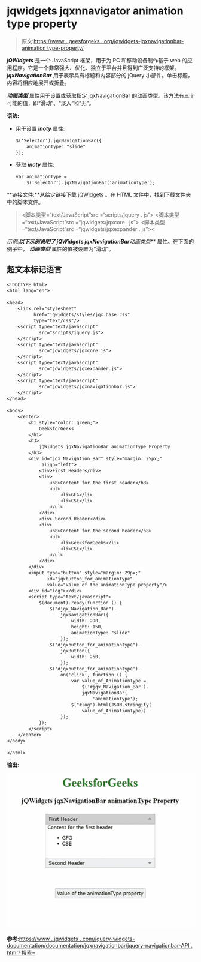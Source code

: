 # jqwidgets jqxnnavigator animation type property

> 原文:[https://www . geesforgeks . org/jqwidgets-jqxnavigationbar-animation type-property/](https://www.geeksforgeeks.org/jqwidgets-jqxnavigationbar-animationtype-property/)

***jQWidgets*** 是一个 JavaScript 框架，用于为 PC 和移动设备制作基于 web 的应用程序。它是一个非常强大、优化、独立于平台并且得到广泛支持的框架。 ***jqxNavigationBar*** 用于表示具有标题和内容部分的 jQuery 小部件。单击标题，内容将相应地展开或折叠。

***动画类型*** 属性用于设置或获取指定 jqxNavigationBar 的动画类型。该方法有三个可能的值，即“滑动”、“淡入”和“无”。

**语法:**

*   用于设置 ***inoty*** 属性:

    ```
    $('Selector').jqxNavigationBar({
        animationType: "slide" 
    });  
    ```

*   获取 ***inoty*** 属性:

    ```
    var animationType = 
        $('Selector').jqxNavigationBar('animationType');
    ```

**链接文件:**从给定链接下载 [jQWidgets](https://www.jqwidgets.com/download/) 。在 HTML 文件中，找到下载文件夹中的脚本文件。

> <link rel="”stylesheet”" href="”jqwidgets/styles/jqx.base.css”" type="”text/css”">
> <脚本类型=“text/JavaScript”src =“scripts/jquery . js”></脚本>
> <脚本类型=“text/JavaScript”src =“jqwidgets/jqxcore . js”></脚本>
> <脚本类型=“text/JavaScript”src =“jqwidgets/jqxexpander . js”><

**示例:**以下示例说明了 jQWidgets jqxNavigationBar***动画类型*** 属性。在下面的例子中， ***动画类型*** 属性的值被设置为“滑动”。

## 超文本标记语言

```
<!DOCTYPE html>
<html lang="en">

<head>
    <link rel="stylesheet" 
          href="jqwidgets/styles/jqx.base.css"
          type="text/css"/>
    <script type="text/javascript" 
            src="scripts/jquery.js">
    </script>
    <script type="text/javascript" 
            src="jqwidgets/jqxcore.js">
    </script>
    <script type="text/javascript" 
            src="jqwidgets/jqxexpander.js">
    </script>
    <script type="text/javascript" 
            src="jqwidgets/jqxnavigationbar.js">
    </script>
</head>

<body>
    <center>
        <h1 style="color: green;">
            GeeksforGeeks
        </h1>
        <h3>
            jQWidgets jqxNavigationBar animationType Property
        </h3>
        <div id="jqx_Navigation_Bar" style="margin: 25px;" 
             align="left">
            <div>First Header</div>
            <div>
                <h8>Content for the first header</h8>
                <ul>
                    <li>GFG</li>
                    <li>CSE</li>
                </ul>
            </div>
            <div> Second Header</div>
            <div>
                <h8>Content for the second header</h8>
                <ul>
                    <li>GeeksforGeeks</li>
                    <li>CSE</li>
                </ul>
            </div>
        </div>
        <input type="button" style="margin: 29px;" 
               id="jqxbutton_for_animationType"
               value="Value of the animationType property"/>
        <div id="log"></div>
        <script type="text/javascript">
            $(document).ready(function () {
                $("#jqx_Navigation_Bar").
                    jqxNavigationBar({
                        width: 290,
                        height: 150,
                        animationType: "slide"
                    });
                $("#jqxbutton_for_animationType").
                    jqxButton({
                        width: 250,
                    });
                $('#jqxbutton_for_animationType').
                    on('click', function () {
                        var value_of_AnimationType = 
                            $('#jqx_Navigation_Bar').
                            jqxNavigationBar(
                                'animationType');
                        $("#log").html(JSON.stringify(
                            value_of_AnimationType))
                    });
            });
        </script>
    </center>
</body>

</html>
```

**输出:**

![](img/db4fec0d92517a7750856c8c404f6709.png)

**参考:**[https://www . jqwidgets . com/jquery-widgets-documentation/documentation/jqxnavigationbar/jquery-navigationbar-API . htm？搜索=](https://www.jqwidgets.com/jquery-widgets-documentation/documentation/jqxnavigationbar/jquery-navigationbar-api.htm?search=)